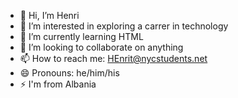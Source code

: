 - 👋 Hi, I’m Henri
- 👀 I’m interested in exploring a carrer in technology
- 🌱 I’m currently learning HTML
- 💞️ I’m looking to collaborate on anything
- 📫 How to reach me: HEnrit@nycstudents.net
- 😄 Pronouns: he/him/his
- ⚡ I'm from Albania

<!---
Henrit14/Henrit14 is a ✨ special ✨ repository because its `README.md` (this file) appears on your GitHub profile.
You can click the Preview link to take a look at your changes.
--->
